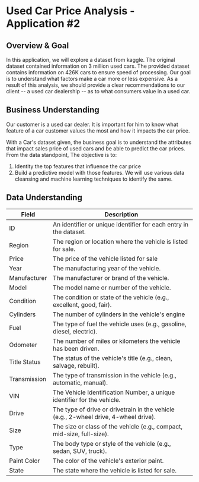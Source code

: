 # Used Car Price Analysis - Application #2

## Overview & Goal

In this application, we will explore a dataset from kaggle. The original dataset contained information on 3 million used cars. The provided dataset contains information on 426K cars to ensure speed of processing. Our goal is to understand what factors make a car more or less expensive. As a result of this analysis, we should provide a clear recommendations to our client -- a used car dealership -- as to what consumers value in a used car.

## Business Understanding

Our customer is a used car dealer. It is important for him to know what feature of a car customer values the most and how it impacts the car price. 

With a Car's dataset given, the business goal is to understand the attributes that impact sales price of used cars and be able to predict the car prices. From the data standpoint, The objective is to:

1. Identity the top features that influence the car price
2. Build a predictive model with those features. We will use various data cleansing and machine learning techniques to identify the same.

## Data Understanding


| Field | Description |
| ----- | ----------- |
| ID | An identifier or unique identifier for each entry in the dataset.|
| Region | The region or location where the vehicle is listed for sale.|
| Price| The price of the vehicle listed for sale|
| Year | The manufacturing year of the vehicle.|
| Manufacturer| The manufacturer or brand of the vehicle.|
| Model| The model name or number of the vehicle.|
| Condition| The condition or state of the vehicle (e.g., excellent, good, fair).|
|Cylinders| The number of cylinders in the vehicle's engine|
|Fuel| The type of fuel the vehicle uses (e.g., gasoline, diesel, electric).|
|Odometer| The number of miles or kilometers the vehicle has been driven.|
|Title Status| The status of the vehicle's title (e.g., clean, salvage, rebuilt).|
|Transmission| The type of transmission in the vehicle (e.g., automatic, manual).|
|VIN| The Vehicle Identification Number, a unique identifier for the vehicle.|
|Drive| The type of drive or drivetrain in the vehicle (e.g., 2-wheel drive, 4-wheel drive).|
|Size| The size or class of the vehicle (e.g., compact, mid-size, full-size).|
|Type| The body type or style of the vehicle (e.g., sedan, SUV, truck).|
|Paint Color| The color of the vehicle's exterior paint.|
|State| The state where the vehicle is listed for sale.|